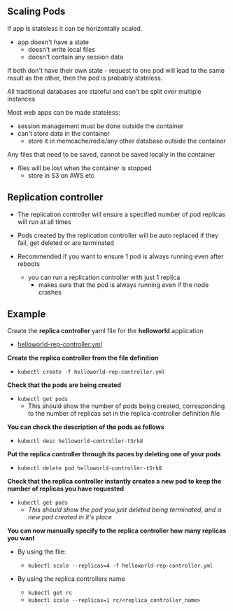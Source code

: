 ## Scaling Pods

If app is stateless it can be horizontally scaled.

  - app doesn't have a state
    - doesn't write local files
    - doesn't contain any session data

If both don't have their own state - request to one pod will lead to the same result as the other, then the pod is probably stateless.

All traditional databases are stateful and can't be split over multiple instances

Most web apps can be made stateless:
  - session management must be done outside the container
  - can't store data in the container
    - store it in memcache/redis/any other database outside the container

Any files that need to be saved, cannot be saved locally in the container
  - files will be lost when the container is stopped
    - store in S3 on AWS etc


## Replication controller

- The replication controller will ensure a specified number of pod replicas will run at all times

- Pods created by the replication controller will be auto replaced if they fail, get deleted or are terminated

- Recommended if you want to ensure 1 pod is always running even after reboots
  - you can run a replication controller with just 1 replica
    - makes sure that the pod is always running even if the node crashes


## Example

Create the **replica controller** yaml file for the **helloworld** application

  - [helloworld-rep-controller.yml](./definitions/helloworld-rep-controller.yml)

**Create the replica controller from the file definition**
  - `kubectl create -f helloworld-rep-controller.yml`

**Check that the pods are being created**
  - `kubectl get pods`
    - This should show the number of pods being created, corresponding to the number of replicas set in the replica-controller definition file

**You can check the description of the pods as follows**
  - `kubectl desc helloworld-controller-t5rk8`

**Put the replica controller through its paces by deleting one of your pods**
  - `kubectl delete pod helloworld-controller-t5rk8`

**Check that the replica controller instantly creates a new pod to keep the number of replicas you have requested**
  - `kubectl get pods`
    - *This should show the pod you just deleted being terminated, and a new pod created in it's place*

**You can now manually specify to the replica controller how many replicas you want**
  - By using the file:
    - `kubectl scale --replicas=4 -f helloworld-rep-controller.yml`


  - By using the replica controllers name
    - `kubectl get rc`
    - `kubectl scale --replicas=1 rc/<replica_controller_name>`
